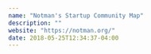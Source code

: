 ```yaml
---
name: "Notman's Startup Community Map"
description: ""
website: "https://notman.org/"
date: 2018-05-25T12:34:37-04:00
---
```

